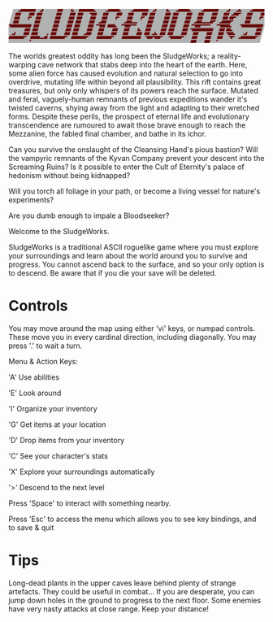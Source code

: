 ![sludgeworks_logo](assets/logo.png)

The worlds greatest oddity has long been the SludgeWorks; a reality-warping cave network that stabs deep into the heart
of the earth. Here, some alien force has caused evolution and natural selection to go into overdrive, mutating life
within beyond all plausibility. This rift contains great treasures, but only only whispers of its powers reach the
surface. Mutated and feral, vaguely-human remnants of previous expeditions wander it's twisted caverns, shying away from
the light and adapting to their wretched forms. Despite these perils, the prospect of eternal life and evolutionary
transcendence are rumoured to await those brave enough to reach the Mezzanine, the fabled final chamber, and bathe in
its ichor.

Can you survive the onslaught of the Cleansing Hand's pious bastion? Will the vampyric remnants of the Kyvan Company
prevent your descent into the Screaming Ruins? Is it possible to enter the Cult of Eternity's palace of hedonism without
being kidnapped?

Will you torch all foliage in your path, or become a living vessel for nature's experiments?

Are you dumb enough to impale a Bloodseeker?

Welcome to the SludgeWorks.

SludgeWorks is a traditional ASCII roguelike game where you must explore your surroundings and learn about the world
around you to survive and progress. You cannot ascend back to the surface, and so your only option is to descend. Be
aware that if you die your save will be deleted.

# Controls

You may move around the map using either 'vi' keys, or numpad controls. These move you in every cardinal direction,
including diagonally. You may press '.' to wait a turn.

Menu & Action Keys:

'A' Use abilities

'E' Look around

'I' Organize your inventory

'G' Get items at your location

'D' Drop items from your inventory

'C' See your character's stats

'X' Explore your surroundings automatically

'>'   Descend to the next level

Press 'Space' to interact with something nearby.

Press 'Esc' to access the menu which allows you to see key bindings, and to save & quit

# Tips

Long-dead plants in the upper caves leave behind plenty of strange artefacts. They could be useful in combat... If you
are desperate, you can jump down holes in the ground to progress to the next floor. Some enemies have very nasty attacks
at close range. Keep your distance!

